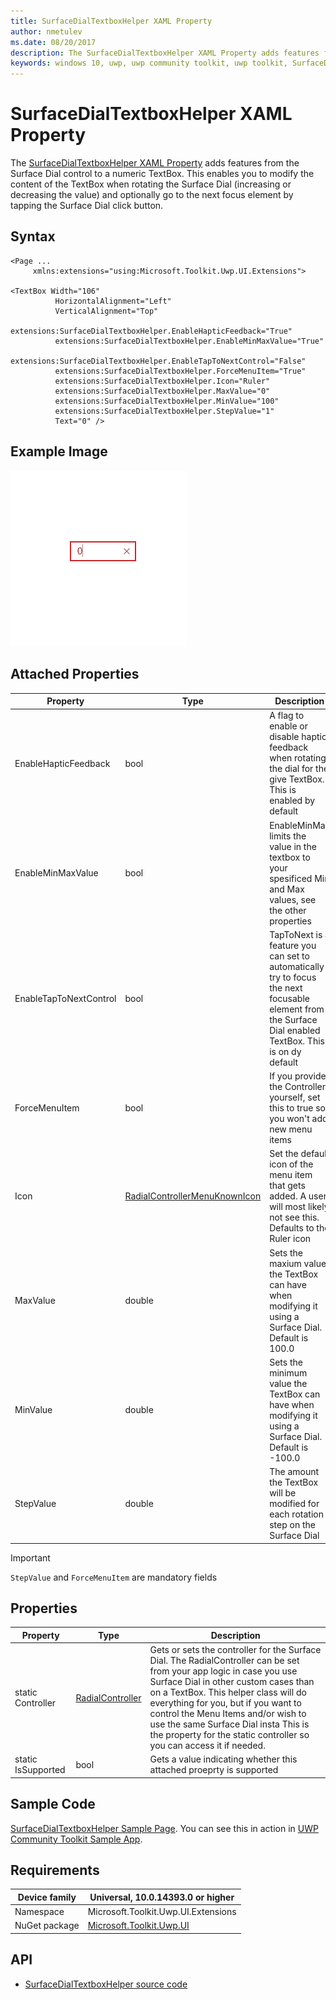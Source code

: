 ```yaml
---
title: SurfaceDialTextboxHelper XAML Property
author: nmetulev
ms.date: 08/20/2017
description: The SurfaceDialTextboxHelper XAML Property adds features from the Surface Dial control to a numeric TextBox.
keywords: windows 10, uwp, uwp community toolkit, uwp toolkit, SurfaceDialTextboxHelper, XAML
---
```


# SurfaceDialTextboxHelper XAML Property

The [SurfaceDialTextboxHelper XAML Property](https://docs.microsoft.com/windows/uwpcommunitytoolkit/extensions/surfacedialtextboxhelper) adds features from the Surface Dial control to a numeric TextBox. This enables you to modify the content of the TextBox when rotating the Surface Dial (increasing or decreasing the value) and optionally go to the next focus element by tapping the Surface Dial click button.

## Syntax

```xaml
<Page ...
     xmlns:extensions="using:Microsoft.Toolkit.Uwp.UI.Extensions">

<TextBox Width="106"
          HorizontalAlignment="Left"
          VerticalAlignment="Top"
          extensions:SurfaceDialTextboxHelper.EnableHapticFeedback="True"
          extensions:SurfaceDialTextboxHelper.EnableMinMaxValue="True"
          extensions:SurfaceDialTextboxHelper.EnableTapToNextControl="False"
          extensions:SurfaceDialTextboxHelper.ForceMenuItem="True"
          extensions:SurfaceDialTextboxHelper.Icon="Ruler"
          extensions:SurfaceDialTextboxHelper.MaxValue="0"
          extensions:SurfaceDialTextboxHelper.MinValue="100"
          extensions:SurfaceDialTextboxHelper.StepValue="1"
          Text="0" />  
```

## Example Image

![SurfaceDialTextboxHelper animation](../resources/images/Extensions/SurfaceDialTextbox.gif)

## Attached Properties

| Property | Type | Description |
| -- | -- | -- |
| EnableHapticFeedback | bool | A flag to enable or disable haptic feedback when rotating the dial for the give TextBox. This is enabled by default |
| EnableMinMaxValue | bool | EnableMinMax limits the value in the textbox to your spesificed Min and Max values, see the other properties |
| EnableTapToNextControl | bool | TapToNext is a feature you can set to automatically try to focus the next focusable element from the Surface Dial enabled TextBox. This is on dy default |
| ForceMenuItem | bool | If you provide the Controller yourself, set this to true so you won't add new menu items  |
| Icon | [RadialControllerMenuKnownIcon](https://docs.microsoft.com/uwp/api/windows.ui.input.radialcontrollermenuknownicon) | Set the default icon of the menu item that gets added. A user will most likely not see this. Defaults to the Ruler icon |
| MaxValue | double | Sets the maxium value the TextBox can have when modifying it using a Surface Dial. Default is 100.0 |
| MinValue | double | Sets the minimum value the TextBox can have when modifying it using a Surface Dial. Default is -100.0 |
| StepValue | double | The amount the TextBox will be modified for each rotation step on the Surface Dial |

> [!IMPORTANT]
`StepValue` and `ForceMenuItem` are mandatory fields

## Properties

| Property | Type | Description |
| -- | -- | -- |
| static Controller | [RadialController](https://docs.microsoft.com/uwp/api/Windows.UI.Input.RadialController) | Gets or sets the controller for the Surface Dial. The RadialController can be set from your app logic in case you use Surface Dial in other custom cases than on a TextBox. This helper class will do everything for you, but if you want to control the Menu Items and/or wish to use the same Surface Dial insta This is the property for the static controller so you can access it if needed. |
| static IsSupported | bool | Gets a value indicating whether this attached proeprty is supported |

## Sample Code

[SurfaceDialTextboxHelper Sample Page](https://github.com/Microsoft/UWPCommunityToolkit/tree/master/Microsoft.Toolkit.Uwp.SampleApp/SamplePages/SurfaceDialTextboxHelper). You can see this in action in [UWP Community Toolkit Sample App](https://www.microsoft.com/store/apps/9NBLGGH4TLCQ).

## Requirements

| Device family | Universal, 10.0.14393.0 or higher |
| --- | --- |
| Namespace | Microsoft.Toolkit.Uwp.UI.Extensions |
| NuGet package | [Microsoft.Toolkit.Uwp.UI](https://www.nuget.org/packages/Microsoft.Toolkit.Uwp.UI/) |

## API

* [SurfaceDialTextboxHelper source code](https://github.com/Microsoft/UWPCommunityToolkit/tree/master/Microsoft.Toolkit.Uwp.UI/Extensions/SurfaceDialTextbox)
